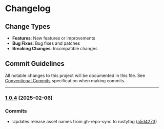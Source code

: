# Changelog

## Change Types

- **Features**: New features or improvements
- **Bug Fixes**: Bug fixes and patches
- **Breaking Changes**: Incompatible changes

## Commit Guidelines

All notable changes to this project will be documented in this file. See [Conventional Commits](https://www.conventionalcommits.org/) specification when making commits.

---
### [1.0.4](https://github.com/sichang824/RustyTag/compare/1.0.3...1.0.4) (2025-02-06)

### Commits

* Updates release asset names from gh-repo-sync to rustytag ([a5d4273](https://github.com/sichang824/RustyTag/commit/a5d4273b8d5613291694d22966c58cde0fd3cef0))

